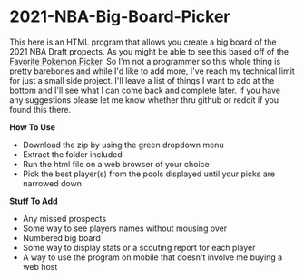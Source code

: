 # 2021-NBA-Big-Board-Picker
This here is an HTML program that allows you create a big board of the 2021 NBA Draft propects. As you might be able to see this based off of the [Favorite Pokemon Picker](https://www.dragonflycave.com/favorite.html). So I'm not a programmer so this whole thing is pretty barebones and while I'd like to add more, I've reach my technical limit for just a small side project. I'll leave a list of things I want to add at the bottom and I'll see what I can come back and complete later. If you have any suggestions please let me know whether thru github or reddit if you found this there.



**How To Use**

- Download the zip by using the green dropdown menu
- Extract the folder included
- Run the html file on a web browser of your choice
- Pick the best player(s) from the pools displayed until your picks are narrowed down



**Stuff To Add**

- Any missed prospects
- Some way to see players names without mousing over
- Numbered big board
- Some way to display stats or a scouting report for each player
- A way to use the program on mobile that doesn't involve me buying a web host
